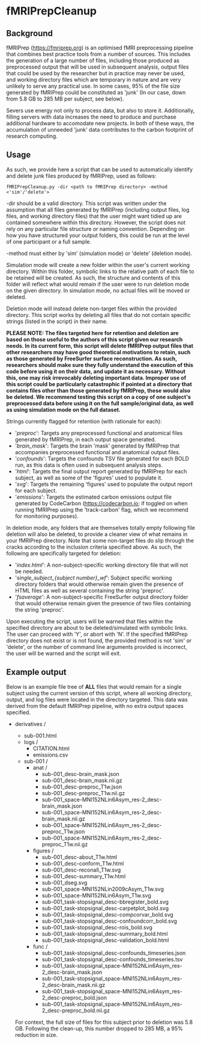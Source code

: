 # fMRIPrepCleanup

## Background

fMRIPrep (https://fmriprep.org) is an optimised fMRI preprocessing pipeline that combines best practice tools from a number of sources. This includes the generation of a large number of files, including those produced as preprocessed output that will be used in subsequent analysis, output files that could be used by the researcher but in practice may never be used, and working directory files which are temporary in nature and are very unlikely to serve any practical use. In some cases, 95% of the file size generated by fMRIPrep could be constituted as 'junk' (In our case, down from 5.8 GB to 285 MB per subject, see below).

Severs use energy not only to process data, but also to store it. Additionally, filling servers with data increases the need to produce and purchase additional hardware to accomodate new projects. In both of these ways, the accumulation of unneeded 'junk' data contributes to the carbon footprint of research computing.

## Usage

As such, we provide here a script that can be used to automatically identify and delete junk files produced by fMRIPrep, used as follows:

```
fMRIPrepCleanup.py -dir <path to fMRIPrep directory> -method <'sim'/'delete'>
```

-dir should be a valid directory. This script was written under the assumption that all files generated by fMRIPrep (including output files, log files, and working directory files) that the user might want tidied up are contained somewhere within this directory. However, the script does not rely on any particular file structure or naming convention. Depending on how you have structured your output folders, this could be run at the level of one participant or a full sample. 

-method must either by 'sim' (simulation mode) or 'delete' (deletion mode). 

Simulation mode will create a new folder within the user's current working directory. Within this folder, symbolic links to the relative path of each file to be retained will be created. As such, the structure and contents of this folder will reflect what would remain if the user were to run deletion mode on the given directory. In simulation mode, no actual files will be moved or deleted.

Deletion mode will instead delete non-target files within the provided directory. This script works by deleting all files that do not contain specific strings (listed in the script) in their name.

**PLEASE NOTE: The files targeted here for retention and deletion are based on those useful to the authors of this script given our research needs. In its current form, this script will delete fMRIPrep output files that other researchers may have good theoretical motivations to retain, such as those generated by FreeSurfer surface reconstruction. As such, researchers should make sure they fully understand the execution of this code before using it on their data, and update it as necessary. Without this, one may risk irrevocably deleting important data. Improper use of this script could be particularly catastrophic if pointed at a directory that contains files other than those generated by fMRIPrep, these would also be deleted. We recommend testing this script on a copy of one subject's preprocessed data before using it on the full sample/original data, as well as using simulation mode on the full dataset.**

Strings currently flagged for retention (with rationale for each):

- '*preproc*': Targets any preprocessed functional and anatomical files generated by fMRIPrep, in each output space generated.
- '*brain_mask*': Targets the brain 'mask' generated by fMRIPrep that accompanies preprocessed functional and anatomical output files.
- '*confounds*': Targets the confounds TSV file generated for each BOLD run, as this data is often used in subsequent analysis steps.
- '*html*': Targets the final output report generated by fMRIPrep for each subject, as well as some of the 'figures' used to populate it.
- '*svg*': Targets the remaining 'figures' used to populate the output report for each subject.
- '*emissions*': Targets the estimated carbon emissions output file generated by CodeCarbon (https://codecarbon.io; if toggled on when running fMRIPrep using the 'track-carbon' flag, which we recommend for monitoring purposes).

In deletion mode, any folders that are themselves totally empty following file deletion will also be deleted, to provide a cleaner view of what remains in your fMRIPrep directory. Note that some non-target files do slip through the cracks according to the inclusion criteria specified above. As such, the following are specifically targeted for deletion:

- '*index.html*': A non-subject-specific working directory file that will not be needed.
- '*single_subject_{subject number}_wf*': Subject specific working directory folders that would otherwise remain given the presence of HTML files as well as several containing the string 'preproc'.
- '*fsaverage*': A non-subject-specific FreeSurfer output directory folder that would otherwise remain given the presence of two files containing the string 'preproc'.

Upon executing the script, users will be warned that files within the specified directory are about to be deleted/simulated with symbolic links. The user can proceed with 'Y', or abort with 'N'. If the specified fMRIPrep directory does not exist or is not found, the provided method is not 'sim' or 'delete', or the number of command line arguments provided is incorrect, the user will be warned and the script will exit.

## Example output

Below is an example file tree of **ALL** files that would remain for a single subject using the current version of this script, where all working directory, output, and log files were located in the directory targeted. This data was derived from the default fMRIPrep pipeline, with no extra output spaces specified.

* derivatives /
  * sub-001.html
  * logs /
    * CITATION.html
    * emissions.csv
  * sub-001 /
    * anat /
      * sub-001_desc-brain_mask.json
      * sub-001_desc-brain_mask.nii.gz
      * sub-001_desc-preproc_T1w.json
      * sub-001_desc-preproc_T1w.nii.gz
      * sub-001_space-MNI152NLin6Asym_res-2_desc-brain_mask.json
      * sub-001_space-MNI152NLin6Asym_res-2_desc-brain_mask.nii.gz
      * sub-001_space-MNI152NLin6Asym_res-2_desc-preproc_T1w.json
      * sub-001_space-MNI152NLin6Asym_res-2_desc-preproc_T1w.nii.gz
    * figures /
      * sub-001_desc-about_T1w.html
      * sub-001_desc-conform_T1w.html
      * sub-001_desc-reconall_T1w.svg
      * sub-001_desc-summary_T1w.html
      * sub-001_dseg.svg
      * sub-001_space-MNI152NLin2009cAsym_T1w.svg
      * sub-001_space-MNI152NLin6Asym_T1w.svg
      * sub-001_task-stopsignal_desc-bbregister_bold.svg
      * sub-001_task-stopsignal_desc-carpetplot_bold.svg
      * sub-001_task-stopsignal_desc-compcorvar_bold.svg
      * sub-001_task-stopsignal_desc-confoundcorr_bold.svg
      * sub-001_task-stopsignal_desc-rois_bold.svg
      * sub-001_task-stopsignal_desc-summary_bold.html
      * sub-001_task-stopsignal_desc-validation_bold.html
    * func /
      * sub-001_task-stopsignal_desc-confounds_timeseries.json
      * sub-001_task-stopsignal_desc-confounds_timeseries.tsv
      * sub-001_task-stopsignal_space-MNI152NLin6Asym_res-2_desc-brain_mask.json
      * sub-001_task-stopsignal_space-MNI152NLin6Asym_res-2_desc-brain_mask.nii.gz
      * sub-001_task-stopsignal_space-MNI152NLin6Asym_res-2_desc-preproc_bold.json
      * sub-001_task-stopsignal_space-MNI152NLin6Asym_res-2_desc-preproc_bold.nii.gz

  For context, the full size of files for this subject prior to deletion was 5.8 GB. Following the clean-up, this number dropped to 285 MB, a 95% reduction in size.
